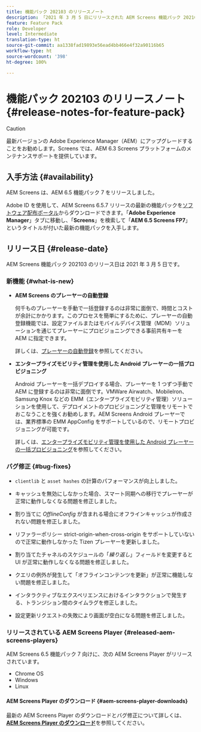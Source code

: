 ```yaml
---
title: 機能パック 202103 のリリースノート
description: 「2021 年 3 月 5 日にリリースされた AEM Screens 機能パック 202103 について説明します。」
feature: Feature Pack
role: Developer
level: Intermediate
translation-type: ht
source-git-commit: aa1338fad19893e56ead4bb466e4f32a90116b65
workflow-type: ht
source-wordcount: '398'
ht-degree: 100%

---
```



# 機能パック 202103 のリリースノート {#release-notes-for-feature-pack}

>[!CAUTION]
>最新バージョンの Adobe Experience Manager（AEM）にアップグレードすることをお勧めします。Screens では、AEM 6.3 Screens プラットフォームのメンテナンスサポートを提供しています。

## 入手方法 {#availability}

AEM Screens は、AEM 6.5 機能パック 7 をリリースしました。

Adobe ID を使用して、AEM Screens 6.5.7 リリースの最新の機能パックを[ソフトウェア配布ポータル](https://experience.adobe.com/#/downloads/content/software-distribution/en/aem.html)からダウンロードできます。「**Adobe Experience Manager**」タブに移動し、「**Screens**」を検索して「**AEM 6.5 Screens FP7**」というタイトルが付いた最新の機能パックを入手します。

## リリース日 {#release-date}

AEM Screens 機能パック 202103 のリリース日は 2021 年 3 月 5 日です。

### 新機能 {#what-is-new}

* **AEM Screens のプレーヤーの自動登録**

   何千ものプレーヤーを手動で一括登録するのは非常に面倒で、時間とコストが余計にかかります。このプロセスを簡単にするために、プレーヤーの自動登録機能では、設定ファイルまたはモバイルデバイス管理（MDM）ソリューションを通じてプレーヤーにプロビジョニングできる事前共有キーを AEM に指定できます。

   詳しくは、[プレーヤーの自動登録](/help/user-guide/auto-registration-players.md)を参照してください。


* **エンタープライズモビリティ管理を使用した Android プレーヤーの一括プロビジョニング**

   Android プレーヤーを一括デプロイする場合、プレーヤーを 1 つずつ手動で AEM に登録するのは非常に面倒です。VMWare Airwatch、MobileIron、Samsung Knox などの EMM（エンタープライズモビリティ管理）ソリューションを使用して、デプロイメントのプロビジョニングと管理をリモートでおこなうことを強くお勧めします。AEM Screens Android プレーヤーでは、業界標準の EMM AppConfig をサポートしているので、リモートプロビジョニングが可能です。

   詳しくは、[エンタープライズモビリティ管理を使用した Android プレーヤーの一括プロビジョニング](/help/user-guide/implementing-android-player.md#implementation)を参照してください。


### バグ修正 {#bug-fixes}

* `clientlib` と `asset hashes` の計算のパフォーマンスが向上しました。

* キャッシュを無効にしなかった場合、スマート同期への移行でプレーヤーが正常に動作しなくなる問題を修正しました。

* 割り当てに *OfflineConfig* が含まれる場合にオフラインキャッシュが作成されない問題を修正しました。

* リファラーポリシー strict-origin-when-cross-origin をサポートしていないので正常に動作しなかった Tizen プレーヤーを更新しました。

* 割り当てたチャネルのスケジュールの「*繰り返し*」フィールドを変更すると UI が正常に動作しなくなる問題を修正しました。

* クエリの例外が発生して「オフラインコンテンツを更新」が正常に機能しない問題を修正しました。

* インタラクティブなエクスペリエンスにおけるインタラクションで発生する、トランジション間のタイムラグを修正しました。

* 設定更新リクエストの失敗により画面が空白になる問題を修正しました。

### リリースされている AEM Screens Player {#released-aem-screens-players}

AEM Screens 6.5 機能パック 7 向けに、次の AEM Screens Player がリリースされています。

* Chrome OS
* Windows
* Linux

#### AEM Screens Player のダウンロード {#aem-screens-player-downloads}

最新の AEM Screens Player のダウンロードとバグ修正について詳しくは、**[AEM Screens Player のダウンロード](https://download.macromedia.com/screens/index.html)**&#x200B;を参照してください。
